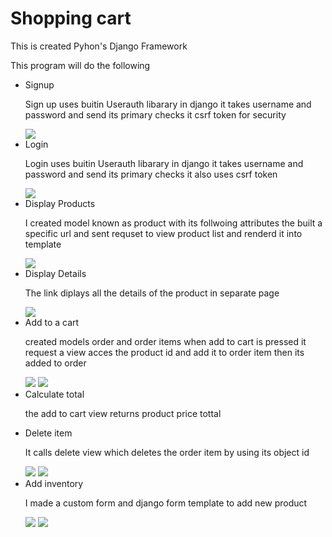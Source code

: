 <h1>Shopping cart</h1>

<p>This is created Pyhon's Django Framework</p>
<p>This program will do the following</p>
 <ul style="list-style-type:disc;">
  <li>Signup</li>
 <p>Sign up uses buitin Userauth libarary in django it takes username and password and send its primary checks it csrf token for security </p>
<img src="img/sceen1.png">

 
 
 
 
 
 
 
 
 
 
 
  <li>Login</li>
  <p>Login uses buitin Userauth libarary in django it takes username and password and send its primary checks it also uses csrf token</p>
  <img src="img/sceen2">
 
  <li>Display Products</li>
  <p>I created model known as product with its follwoing attributes the built a specific url and sent requset to view product list
 and renderd it into template</p>
 <img src="img/sceen2">
   <li>Display Details</li>
 <p>The link diplays all the details of the product in  separate page </p>
 <img src="img/sceen3">
 
   
  <li>Add to a cart</li>
  <p>created models order and order items when add to cart is pressed it request a view acces the product id and add it to order item then its added to order</p>
  <img src="img/sceen4">
 <img src="img/sceen5">
  
  <li>Calculate total</li>
  <p>the add to cart view returns product price tottal</p>
  <li>Delete item</li>
  <p>It calls delete view which deletes the order item by using its object id </p>
  <img src="img/sceen6">
 <img src="img/sceen7">
  <li>Add inventory</li>
 <p>I made a custom form and django form template to add new product</p>
 <img src="img/sceen8">
 <img src="img/sceen9">
 
</ul> 
